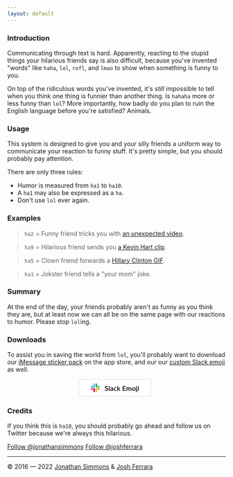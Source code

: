 ```yaml
---
layout: default
---
```


### Introduction
Communicating through text is hard. Apparently, reacting to the stupid things your hilarious friends say is also difficult, because you've invented "words" like `haha`, `lol`, `rofl`, and `lmao` to show when something is funny to you. 

On top of the ridiculous words you've invented, it's _still_ impossible to tell when you think one thing is funnier than another thing. Is `hahaha` more or less funny than `lol`? More importantly, how badly do you plan to ruin the English language before you're satisfied? Animals.

### Usage
This system is designed to give you and your silly friends a uniform way to communicate your reaction to funny stuff. It's pretty simple, but you should probably pay attention.

There are only three rules: 

- Humor is measured from `ha1` to `ha10`.
- A `ha1` may also be expressed as a `ha`.
- Don't use `lol` ever again.

### Examples

> `ha2` = Funny friend tricks you with [an unexpected video](https://youtu.be/dQw4w9WgXcQ).

> `ha9` = Hilarious friend sends you [a Kevin Hart clip](https://youtu.be/NFvOdmTF57c).

> `ha5` = Clown friend forwards a [Hillary Clinton GIF](http://i.giphy.com/bSjzF3P9vMFZ6.gif).

> `ha1` = Jokster friend tells a "your mom" joke.

### Summary
At the end of the day, your friends probably aren't as funny as you think they are, but at least now we can all be on the same page with our reactions to humor. Please stop `lol`ing.

### Downloads
To assist you in saving the world from `lol`, you'll probably want to download our [iMessage sticker pack](https://itunes.apple.com/us/app/the-haha-scale-sticker-pack/id1158631658?mt=8) on the app store, and our our [custom Slack emoji](https://hahascale.lol/haha-scale-slack-emoji.zip) as well.

<a href="https://itunes.apple.com/us/app/the-haha-scale-sticker-pack/id1158631658?mt=8" style="display:inline-block;overflow:hidden;background:url(https://linkmaker.itunes.apple.com/images/badges/en-us/badge_appstore-lrg.svg) no-repeat;width:165px;height:40px;float:left;"></a> <a href="https://hahascale.lol/haha-scale-slack-emoji.zip" style="align-items:center;color:#000;background-color:#fff;border:1px solid #ddd;border-radius:4px;display:inline-flex;font-family:Lato, sans-serif;font-size:16px;font-weight:600;height:38px;justify-content:center;text-decoration:none;width:165px"><svg xmlns="http://www.w3.org/2000/svg" style="height:20px;width:20px;margin-right:12px" viewBox="0 0 122.8 122.8"><path d="M25.8 77.6c0 7.1-5.8 12.9-12.9 12.9S0 84.7 0 77.6s5.8-12.9 12.9-12.9h12.9v12.9zm6.5 0c0-7.1 5.8-12.9 12.9-12.9s12.9 5.8 12.9 12.9v32.3c0 7.1-5.8 12.9-12.9 12.9s-12.9-5.8-12.9-12.9V77.6z" fill="#e01e5a"></path><path d="M45.2 25.8c-7.1 0-12.9-5.8-12.9-12.9S38.1 0 45.2 0s12.9 5.8 12.9 12.9v12.9H45.2zm0 6.5c7.1 0 12.9 5.8 12.9 12.9s-5.8 12.9-12.9 12.9H12.9C5.8 58.1 0 52.3 0 45.2s5.8-12.9 12.9-12.9h32.3z" fill="#36c5f0"></path><path d="M97 45.2c0-7.1 5.8-12.9 12.9-12.9s12.9 5.8 12.9 12.9-5.8 12.9-12.9 12.9H97V45.2zm-6.5 0c0 7.1-5.8 12.9-12.9 12.9s-12.9-5.8-12.9-12.9V12.9C64.7 5.8 70.5 0 77.6 0s12.9 5.8 12.9 12.9v32.3z" fill="#2eb67d"></path><path d="M77.6 97c7.1 0 12.9 5.8 12.9 12.9s-5.8 12.9-12.9 12.9-12.9-5.8-12.9-12.9V97h12.9zm0-6.5c-7.1 0-12.9-5.8-12.9-12.9s5.8-12.9 12.9-12.9h32.3c7.1 0 12.9 5.8 12.9 12.9s-5.8 12.9-12.9 12.9H77.6z" fill="#ecb22e"></path></svg>Slack Emoji</a>

### Credits
If you think this is `ha10`, you should probably go ahead and follow us on Twitter because we're always this hilarious. 

<a href="https://twitter.com/jonathansimmons?ref_src=twsrc%5Etfw" class="twitter-follow-button" data-show-count="false">Follow @jonathansimmons</a><script async src="https://platform.twitter.com/widgets.js" charset="utf-8"></script>
<a href="https://twitter.com/joshferrara?ref_src=twsrc%5Etfw" class="twitter-follow-button" data-show-count="false">Follow @joshferrara</a><script async src="https://platform.twitter.com/widgets.js" charset="utf-8"></script>

<hr>

<span class="copyright">&copy; 2016 — 2022 [Jonathan Simmons](http://jonathandsimmons.com/) & [Josh Ferrara](http://joshferrara.com)</span>
